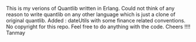 This is my verions of Quantlib written in Erlang. 
Could not think of any reason to write quantlib on any other language which is just a clone of original quantlib. 
Added : dateUtils with some finance related conventions. 
No copyright for this repo. Feel free to do anything with the code. 
Cheers !!!! 
Tanmay 